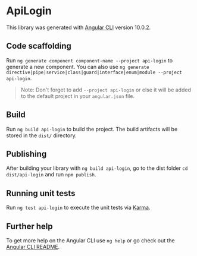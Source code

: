# ApiLogin

This library was generated with [Angular CLI](https://github.com/angular/angular-cli) version 10.0.2.

## Code scaffolding

Run `ng generate component component-name --project api-login` to generate a new component. You can also use `ng generate directive|pipe|service|class|guard|interface|enum|module --project api-login`.
> Note: Don't forget to add `--project api-login` or else it will be added to the default project in your `angular.json` file. 

## Build

Run `ng build api-login` to build the project. The build artifacts will be stored in the `dist/` directory.

## Publishing

After building your library with `ng build api-login`, go to the dist folder `cd dist/api-login` and run `npm publish`.

## Running unit tests

Run `ng test api-login` to execute the unit tests via [Karma](https://karma-runner.github.io).

## Further help

To get more help on the Angular CLI use `ng help` or go check out the [Angular CLI README](https://github.com/angular/angular-cli/blob/master/README.md).
